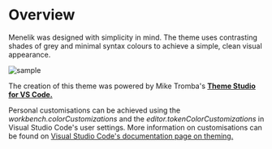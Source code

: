 # Overview
Menelik was designed with simplicity in mind. The theme uses contrasting shades of grey and minimal syntax colours to achieve a simple, clean visual appearance.



![sample](https://user-images.githubusercontent.com/102671271/177562226-e4045593-4b90-47d4-a29a-fcf248f324fa.png?raw=true)



The creation of this theme was powered by Mike Tromba's [**Theme Studio for VS Code.**](https://themes.vscode.one/)

Personal customisations can be achieved using the _workbench.colorCustomizations_ and the _editor.tokenColorCustomizations_ in Visual Studio Code's user settings. More information on customisations can be found on [Visual Studio Code's documentation page on theming.](https://code.visualstudio.com/docs/getstarted/themes)
